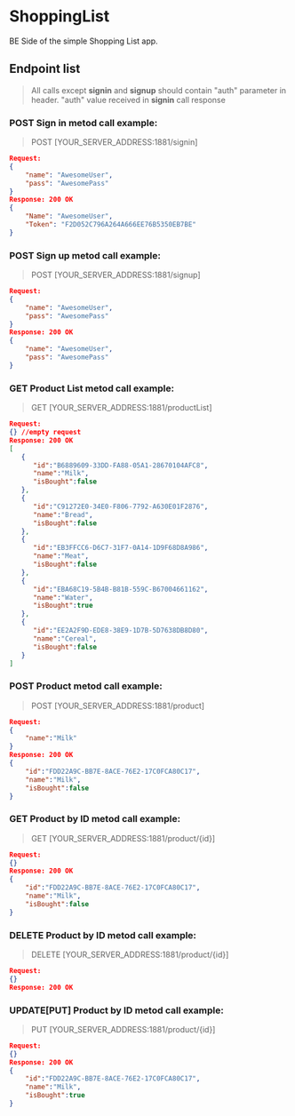 # ShoppingList

BE Side of the simple Shopping List app. 


## Endpoint list
> All calls except **signin** and **signup** should contain "auth" parameter in header. 
> "auth" value received in **signin** call response
### **POST** Sign in metod call example: 
>POST [YOUR_SERVER_ADDRESS:1881/signin]
```JSON
Request:
{
    "name": "AwesomeUser",
    "pass": "AwesomePass"
}
Response: 200 OK
{
    "Name": "AwesomeUser",
    "Token": "F2D052C796A264A666EE76B5350EB7BE"
}
```
### **POST** Sign up metod call example:
>POST [YOUR_SERVER_ADDRESS:1881/signup]
```JSON
Request:
{
    "name": "AwesomeUser",
    "pass": "AwesomePass"
}
Response: 200 OK
{
    "name": "AwesomeUser",
    "pass": "AwesomePass"
}

```

### **GET** Product List metod call example:
>GET [YOUR_SERVER_ADDRESS:1881/productList]
```JSON
Request:
{} //empty request
Response: 200 OK
[  
   {  
      "id":"B6889609-33DD-FA88-05A1-28670104AFC8",
      "name":"Milk",
      "isBought":false
   },
   {  
      "id":"C91272E0-34E0-F806-7792-A630E01F2876",
      "name":"Bread",
      "isBought":false
   },
   {  
      "id":"EB3FFCC6-D6C7-31F7-0A14-1D9F68D8A986",
      "name":"Meat",
      "isBought":false
   },
   {  
      "id":"EBA68C19-5B4B-B81B-559C-B67004661162",
      "name":"Water",
      "isBought":true
   },
   {  
      "id":"EE2A2F9D-EDE8-38E9-1D7B-5D7638DB8D80",
      "name":"Cereal",
      "isBought":false
   }
]
```

### **POST** Product metod call example:
>POST [YOUR_SERVER_ADDRESS:1881/product]
```JSON
Request:
{
    "name":"Milk"
}
Response: 200 OK
{
    "id":"FDD22A9C-BB7E-8ACE-76E2-17C0FCA80C17",
    "name":"Milk",
    "isBought":false
}
```

### **GET** Product by ID metod call example:
>GET [YOUR_SERVER_ADDRESS:1881/product/{id}]
```JSON
Request:
{}
Response: 200 OK
{
    "id":"FDD22A9C-BB7E-8ACE-76E2-17C0FCA80C17",
    "name":"Milk",
    "isBought":false
}
```
### **DELETE** Product by ID metod call example:
>DELETE [YOUR_SERVER_ADDRESS:1881/product/{id}]
```JSON
Request:
{}
Response: 200 OK
```
### **UPDATE[PUT]** Product by ID metod call example:
>PUT [YOUR_SERVER_ADDRESS:1881/product/{id}]
```JSON
Request:
{}
Response: 200 OK
{
    "id":"FDD22A9C-BB7E-8ACE-76E2-17C0FCA80C17",
    "name":"Milk",
    "isBought":true
}
```
